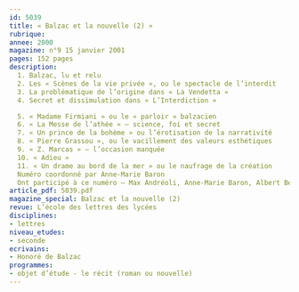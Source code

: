 ```yaml
---
id: 5039
title: « Balzac et la nouvelle (2) »
rubrique: 
annee: 2000
magazine: n°9 15 janvier 2001
pages: 152 pages
description: 
  1. Balzac, lu et relu
  2. Les « Scènes de la vie privée », ou le spectacle de l’interdit
  3. La problématique de l’origine dans « La Vendetta »
  4. Secret et dissimulation dans « L’Interdiction »

  5. « Madame Firmiani » ou le « parloir » balzacien
  6. « La Messe de l’athée » – science, foi et secret
  7. « Un prince de la bohème » ou l’érotisation de la narrativité
  8. « Pierre Grassou », ou le vacillement des valeurs esthétiques
  9. « Z. Marcas » – l’occasion manquée
  10. « Adieu »
  11. « Un drame au bord de la mer » ou le naufrage de la création
  Numéro coordonné par Anne-Marie Baron
  Ont participé à ce numéro – Max Andréoli, Anne-Marie Baron, Albert Béguin, Éric Bordas, Isabelle Daoust, Danielle Dupuis, Juliette Frølich, Alex Lascar, Anne-Marie Lefebvre, Aline Mura-Brunel et Renée de Smirnoff
article_pdf: 5039.pdf
magazine_special: Balzac et la nouvelle (2)
revue: L’école des lettres des lycées
disciplines:
- lettres
niveau_etudes:
- seconde
ecrivains:
- Honoré de Balzac
programmes:
- objet d’étude - le récit (roman ou nouvelle)
---
```

